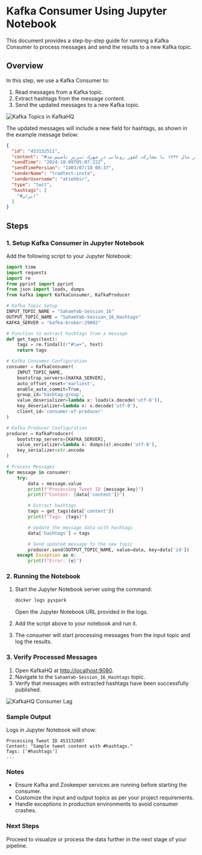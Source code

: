 
# Kafka Consumer Using Jupyter Notebook

This document provides a step-by-step guide for running a Kafka Consumer to process messages and send the results to a new Kafka topic.

## Overview

In this step, we use a Kafka Consumer to:

1. Read messages from a Kafka topic.
2. Extract hashtags from the message content.
3. Send the updated messages to a new Kafka topic.

![Kafka Topics in KafkaHQ](sandbox:/mnt/data/image.png)

The updated messages will include a new field for hashtags, as shown in the example message below:

```json
{
  "id": "453132511",
  "content": "#ایران سازی! در سال ۱۳۴۲ با مشارکت کشور رومانی در شهرک تبریز تأسیس شد.",
  "sendTime": "2024-10-09T05:07:22Z",
  "sendTimePersian": "1403/07/18 08:37",
  "senderName": "tradtest:insta",
  "senderUsername": "atiehbir",
  "type": "twit",
  "hashtags": [
    "#ایران"
  ]
}
```

## Steps

### 1. Setup Kafka Consumer in Jupyter Notebook

Add the following script to your Jupyter Notebook:

```python
import time
import requests
import re
from pprint import pprint
from json import loads, dumps
from kafka import KafkaConsumer, KafkaProducer

# Kafka Topic Setup
INPUT_TOPIC_NAME = "SahamYab-Session_16"
OUTPUT_TOPIC_NAME = "SahamYab-Session_16_Hashtags"
KAFKA_SERVER = "kafka-broker:29092"

# Function to extract hashtags from a message
def get_tags(text):
    tags = re.findall(r"#\w+", text)
    return tags

# Kafka Consumer Configuration
consumer = KafkaConsumer(
    INPUT_TOPIC_NAME,
    bootstrap_servers=[KAFKA_SERVER],
    auto_offset_reset='earliest',
    enable_auto_commit=True,
    group_id='hashtag-group',
    value_deserializer=lambda x: loads(x.decode('utf-8')),
    key_deserializer=lambda x: x.decode('utf-8'),
    client_id='consumer-of-producer'
)

# Kafka Producer Configuration
producer = KafkaProducer(
    bootstrap_servers=[KAFKA_SERVER],
    value_serializer=lambda x: dumps(x).encode('utf-8'),
    key_serializer=str.encode
)

# Process Messages
for message in consumer:
    try:
        data = message.value
        print(f"Processing Tweet ID {message.key}")
        print(f"Content: {data['content']}")

        # Extract hashtags
        tags = get_tags(data['content'])
        print(f"Tags: {tags}")

        # Update the message data with hashtags
        data['hashtags'] = tags

        # Send updated message to the new topic
        producer.send(OUTPUT_TOPIC_NAME, value=data, key=data['id'])
    except Exception as e:
        print(f"Error: {e}")

```

### 2. Running the Notebook

1. Start the Jupyter Notebook server using the command:
   ```bash
   docker logs pyspark
   ```
   Open the Jupyter Notebook URL provided in the logs.

2. Add the script above to your notebook and run it.
3. The consumer will start processing messages from the input topic and log the results.

### 3. Verify Processed Messages

1. Open KafkaHQ at [http://localhost:9080](http://localhost:9080).
2. Navigate to the `SahamYab-Session_16_Hashtags` topic.
3. Verify that messages with extracted hashtags have been successfully published.

![KafkaHQ Consumer Lag](sandbox:/mnt/data/image.png)

### Sample Output

Logs in Jupyter Notebook will show:
```plaintext
Processing Tweet ID 453132607
Content: "Sample tweet content with #hashtags."
Tags: ['#hashtags']
...
```

### Notes

- Ensure Kafka and Zookeeper services are running before starting the consumer.
- Customize the input and output topics as per your project requirements.
- Handle exceptions in production environments to avoid consumer crashes.

### Next Steps

Proceed to visualize or process the data further in the next stage of your pipeline.

